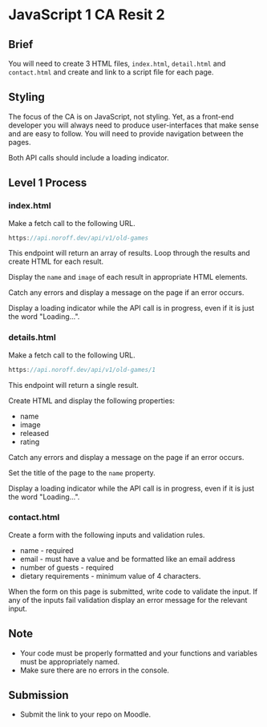 # JavaScript 1 CA Resit 2

## Brief

You will need to create 3 HTML files, `index.html`, `detail.html` and `contact.html` and create and link to a script file for each page.

## Styling
The focus of the CA is on JavaScript, not styling. Yet, as a front-end developer you will always need to produce user-interfaces that make sense and are easy to follow. You will need to provide navigation between the pages.

Both API calls should include a loading indicator.

## Level 1 Process

### index.html

Make a fetch call to the following URL. 

```js
https://api.noroff.dev/api/v1/old-games
```

This endpoint will return an array of results. Loop through the results and create HTML for each result.

Display the `name` and `image` of each result in appropriate HTML elements.

Catch any errors and display a message on the page if an error occurs.

Display a loading indicator while the API call is in progress, even if it is just the word "Loading...".


### details.html

Make a fetch call to the following URL. 

```js
https://api.noroff.dev/api/v1/old-games/1
```

This endpoint will return a single result.

Create HTML and display the following properties:

- name
- image
- released
- rating

Catch any errors and display a message on the page if an error occurs.

Set the title of the page to the `name` property.

Display a loading indicator while the API call is in progress, even if it is just the word "Loading...".

### contact.html

Create a form with the following inputs and validation rules.

- name - required
- email - must have a value and be formatted like an email address
- number of guests - required
- dietary requirements - minimum value of 4 characters.

When the form on this page is submitted, write code to validate the input. If any of the inputs fail validation display an error message for the relevant input.


## Note

- Your code must be properly formatted and your functions and variables must be appropriately named.
- Make sure there are no errors in the console.

## Submission

-  Submit the link to your repo on Moodle.
